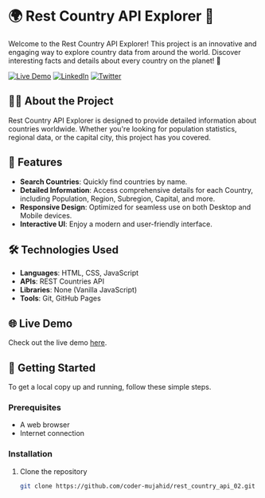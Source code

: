 # 🌍 Rest Country API Explorer 🚀

Welcome to the Rest Country API Explorer! This project is an innovative and engaging way to explore country data from around the world. Discover interesting facts and details about every country on the planet! 🌟

[![Live Demo](https://img.shields.io/badge/Explore-Live%20Demo-brightgreen)](https://coder-mujahid.github.io/rest_country_api_02/)
[![LinkedIn](https://img.shields.io/badge/Connect%20on-LinkedIn-blue)](https://www.linkedin.com/in/coder-mujahid/)
[![Twitter](https://img.shields.io/badge/Follow%20on-Twitter-%231DA1F2)](https://twitter.com/coder_mujahid)


## 🧑‍💻 About the Project

Rest Country API Explorer is designed to provide detailed information about countries worldwide. Whether you're looking for population statistics, regional data, or the capital city, this project has you covered.

## 🚀 Features

- **Search Countries**: Quickly find countries by name.
- **Detailed Information**: Access comprehensive details for each Country, including Population, Region, Subregion, Capital, and more.
- **Responsive Design**: Optimized for seamless use on both Desktop and Mobile devices.
- **Interactive UI**: Enjoy a modern and user-friendly interface.

## 🛠️ Technologies Used

- **Languages**: HTML, CSS, JavaScript
- **APIs**: REST Countries API
- **Libraries**: None (Vanilla JavaScript)
- **Tools**: Git, GitHub Pages

## 🌐 Live Demo

Check out the live demo [here](https://coder-mujahid.github.io/rest_country_api_02/).

## 📖 Getting Started

To get a local copy up and running, follow these simple steps.

### Prerequisites

- A web browser
- Internet connection

### Installation

1. Clone the repository
   ```sh
   git clone https://github.com/coder-mujahid/rest_country_api_02.git
